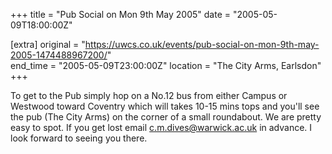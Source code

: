 +++
title = "Pub Social on Mon 9th May 2005"
date = "2005-05-09T18:00:00Z"

[extra]
original = "https://uwcs.co.uk/events/pub-social-on-mon-9th-may-2005-1474488967200/"    
end_time = "2005-05-09T23:00:00Z"
location = "The City Arms, Earlsdon"
+++

To get to the Pub simply hop on a No.12 bus from either Campus or Westwood toward Coventry which will takes 10-15 mins tops and you'll see the pub (The City Arms) on the corner of a small roundabout. We are pretty easy to spot. If you get lost email c.m.dives@warwick.ac.uk in advance. I look forward to seeing you there.


